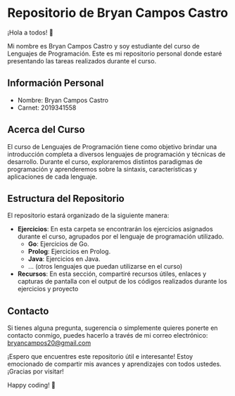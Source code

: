 # Repositorio de Bryan Campos Castro

¡Hola a todos! 👋

Mi nombre es Bryan Campos Castro y soy estudiante del curso de Lenguajes de Programación. Este es mi repositorio personal donde estaré presentando las tareas realizados durante el curso.

## Información Personal

- Nombre: Bryan Campos Castro
- Carnet: 2019341558

## Acerca del Curso

El curso de Lenguajes de Programación tiene como objetivo brindar una introducción completa a diversos lenguajes de programación y técnicas de desarrollo. Durante el curso, exploraremos distintos paradigmas de programación y aprenderemos sobre la sintaxis, características y aplicaciones de cada lenguaje.

## Estructura del Repositorio

El repositorio estará organizado de la siguiente manera:

- **Ejercicios**: En esta carpeta se encontrarán los ejercicios asignados durante el curso, agrupados por el lenguaje de programación utilizado.
  - **Go**: Ejercicios de Go.
  - **Prolog**: Ejercicios en Prolog.
  - **Java**: Ejercicios en Java.
  - ... (otros lenguajes que puedan utilizarse en el curso)
- **Recursos**: En esta sección, compartiré recursos útiles, enlaces y capturas de pantalla con el output de los códigos realizados durante los ejercicios y proyecto

## Contacto

Si tienes alguna pregunta, sugerencia o simplemente quieres ponerte en contacto conmigo, puedes hacerlo a través de mi correo electrónico: bryancampos20@gmail.com

¡Espero que encuentres este repositorio útil e interesante! Estoy emocionado de compartir mis avances y aprendizajes con todos ustedes. ¡Gracias por visitar!

Happy coding! 🚀
